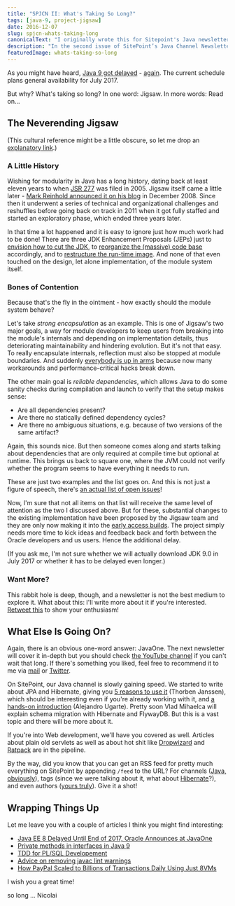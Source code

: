```yaml
---
title: "SPJCN II: What's Taking So Long?"
tags: [java-9, project-jigsaw]
date: 2016-12-07
slug: spjcn-whats-taking-long
canonicalText: "I originally wrote this for Sitepoint's Java newsletter, but this issue never got published online."
description: "In the second issue of SitePoint’s Java Channel Newsletter (from September 23rd 2016) I wonder why Java 9 takes so long."
featuredImage: whats-taking-so-long
---
```


As you might have heard, [Java 9 got delayed](http://mail.openjdk.java.net/pipermail/jdk9-dev/2016-September/004887.html) - [again](delay-of-java-9-release).
The current schedule plans general availability for July 2017.

But why?
What's taking so long?
In one word: Jigsaw.
In more words: Read on...

## The Neverending Jigsaw

(This cultural reference might be a little obscure, so let me drop an [explanatory link](https://en.wikipedia.org/wiki/The_Neverending_Story).)

### A Little History

Wishing for modularity in Java has a long history, dating back at least eleven years to when [JSR 277](https://jcp.org/en/jsr/detail?id=277) was filed in 2005.
Jigsaw itself came a little later - [Mark Reinhold announced it on his blog](http://mreinhold.org/blog/jigsaw) in December 2008.
Since then it underwent a series of technical and organizational challenges and reshuffles before going back on track in 2011 when it got fully staffed and started an exploratory phase, which ended three years later.

In that time a lot happened and it is easy to ignore just how much work had to be done!
There are three JDK Enhancement Proposals (JEPs) just to [envision how to cut the JDK](http://openjdk.java.net/jeps/200), to [reorganize the (massive) code base](http://openjdk.java.net/jeps/201) accordingly, and to [restructure the run-time image](http://openjdk.java.net/jeps/220).
And none of that even touched on the design, let alone implementation, of the module system itself.

### Bones of Contention

Because that's the fly in the ointment - how exactly should the module system behave?

Let's take *strong encapsulation* as an example.
This is one of Jigsaw's two major goals, a way for module developers to keep users from breaking into the module's internals and depending on implementation details, thus deteriorating maintainability and hindering evolution.
But it's not that easy.
To really encapsulate internals, reflection must also be stopped at module boundaries.
And suddenly [everybody is up in arms](http://blog.dripstat.com/removal-of-sun-misc-unsafe-a-disaster-in-the-making/) because now many workarounds and performance-critical hacks break down.

The other main goal is *reliable dependencies*, which allows Java to do some sanity checks during compilation and launch to verify that the setup makes sense:

-   Are all dependencies present?
-   Are there no statically defined dependency cycles?
-   Are there no ambiguous situations, e.g. because of two versions of the same artifact?

Again, this sounds nice.
But then someone comes along and starts talking about dependencies that are only required at compile time but optional at runtime.
This brings us back to square one, where the JVM could not verify whether the program seems to have everything it needs to run.

These are just two examples and the list goes on.
And this is not just a figure of speech, there's [an actual list of open issues](openjdk.java.net/projects/jigsaw/spec/issues/)!

Now, I'm sure that not all items on that list will receive the same level of attention as the two I discussed above.
But for these, substantial changes to the existing implementation have been proposed by the Jigsaw team and they are only now making it into the [early access builds](https://jdk9.java.net/jigsaw/).
The project simply needs more time to kick ideas and feedback back and forth between the Oracle developers and us users.
Hence the additional delay.

(If you ask me, I'm not sure whether we will actually download JDK 9.0 in July 2017 or whether it has to be delayed even longer.)

### Want More?

This rabbit hole is deep, though, and a newsletter is not the best medium to explore it.
What about this: I'll write more about it if you're interested.
[Retweet this](https://twitter.com/nipafx/status/779069666199298048) to show your enthusiasm!

## What Else Is Going On?

Again, there is an obvious one-word answer: JavaOne.
The next newsletter will cover it in-depth but you should check [the YouTube channel](https://www.youtube.com/channel/UCdDhYMT2USoLdh4SZIsu_1g/videos) if you can't wait that long.
If there's something you liked, feel free to recommend it to me via [mail](mailto:nicolai.parlog@sitepoint.com) or [Twitter](https://twitter.com/nipafx).

On SitePoint, our Java channel is slowly gaining speed.
We started to write about JPA and Hibernate, giving you [5 reasons to use it](https://www.sitepoint.com/5-reasons-to-use-jpa-hibernate/) (Thorben Janssen), which should be interesting even if you're already working with it, and [a hands-on introduction](https://www.sitepoint.com/hibernate-introduction-persisting-java-objects/) (Alejandro Ugarte).
Pretty soon Vlad Mihaelca will explain schema migration with Hibernate and FlywayDB.
But this is a vast topic and there will be more about it.

If you're into Web development, we'll have you covered as well.
Articles about plain old servlets as well as about hot shit like [Dropwizard](http://www.dropwizard.io) and [Ratpack](http://ratpack.io/) are in the pipeline.

By the way, did you know that you can get an RSS feed for pretty much everything on SitePoint by appending `/feed` to the URL?
For channels ([Java, obviously](https://www.sitepoint.com/java/feed)), tags (since we were talking about it, what about [Hibernate](https://www.sitepoint.com/tag/hibernate/feed)?), and even authors ([yours truly](https://www.sitepoint.com/author/nicolaip/feed)).
Give it a shot!

## Wrapping Things Up

Let me leave you with a couple of articles I think you might find interesting:

-   [Java EE 8 Delayed Until End of 2017, Oracle Announces at JavaOne](https://www.infoq.com/news/2016/09/java-ee-delayed-2017)
-   [Private methods in interfaces in Java 9](http://blog.joda.org/2016/09/private-methods-in-interfaces-in-java-9.html)
-   [TDD for PL/SQL Developement](https://blog.disy.net/tdd-for-plsql-with-junit/)
-   [Advice on removing javac lint warnings](https://blogs.oracle.com/darcy/entry/warnings_removal_advice)
-   [How PayPal Scaled to Billions of Transactions Daily Using Just 8VMs](http://highscalability.com/blog/2016/8/15/how-paypal-scaled-to-billions-of-transactions-daily-using-ju.html)

I wish you a great time!

so long ... Nicolai
